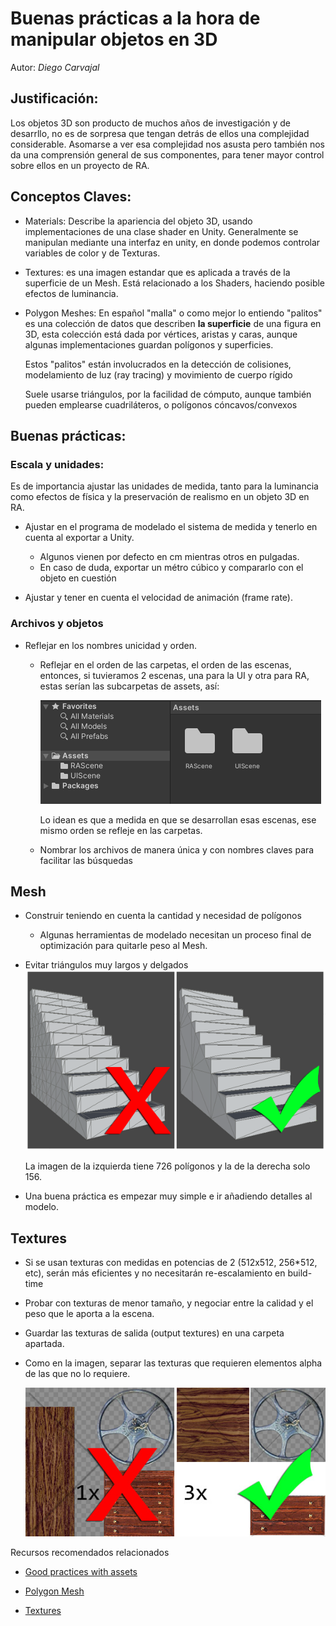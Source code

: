 # Buenas prácticas **a la hora de manipular objetos en 3D**

Autor: _Diego Carvajal_

## Justificación:

Los objetos 3D son producto de muchos años de investigación y de desarrllo, no es de sorpresa que tengan detrás de ellos una complejidad considerable. Asomarse a ver esa complejidad nos asusta pero también nos da una comprensión general de sus componentes, para tener mayor control sobre ellos en un proyecto de RA.

## Conceptos Claves:

- Materials: Describe la apariencia del objeto 3D, usando implementaciones de una clase shader en Unity. Generalmente se manipulan mediante una interfaz en unity, en donde podemos controlar variables de color y de Texturas.
- Textures: es una imagen estandar que es aplicada a través de la superficie de un Mesh. Está relacionado a los Shaders, haciendo posible efectos de luminancia.
- Polygon Meshes: En español "malla" o como mejor lo entiendo "palitos" es una colección de datos que describen **la superficie** de una figura en 3D, esta colección está dada por vértices, aristas y caras, aunque algunas implementaciones guardan polígonos y superficies.

  Estos "palitos" están involucrados en la detección de colisiones, modelamiento de luz (ray tracing) y movimiento de cuerpo rígido

  Suele usarse triángulos, por la facilidad de cómputo, aunque también pueden emplearse cuadriláteros, o polígonos cóncavos/convexos

## Buenas prácticas:

### Escala y unidades:

Es de importancia ajustar las unidades de medida, tanto para la luminancia como efectos de física y la preservación de realismo en un objeto 3D en RA.

- Ajustar en el programa de modelado el sistema de medida y tenerlo en cuenta al exportar a Unity.

  - Algunos vienen por defecto en cm mientras otros en pulgadas.
  - En caso de duda, exportar un métro cúbico y compararlo con el objeto en cuestión

- Ajustar y tener en cuenta el velocidad de animación (frame rate).

### Archivos y objetos

- Reflejar en los nombres unicidad y orden.

  - Reflejar en el orden de las carpetas, el orden de las escenas, entonces, si tuvieramos 2 escenas, una para la UI y otra para RA, estas serían las subcarpetas de assets, así:

    ![imagen](/images/names/folderNames.png)

    Lo idean es que a medida en que se desarrollan esas escenas, ese mismo orden se refleje en las carpetas.

  - Nombrar los archivos de manera única y con nombres claves para facilitar las búsquedas

## Mesh

- Construir teniendo en cuenta la cantidad y necesidad de polígonos
  - Algunas herramientas de modelado necesitan un proceso final de optimización para quitarle peso al Mesh.
- Evitar triángulos muy largos y delgados
  ![imagen](/images/meshes/stairs.png)

  La imagen de la izquierda tiene 726 polígonos y la de la derecha solo 156.

- Una buena práctica es empezar muy simple e ir añadiendo detalles al modelo.

## Textures

- Si se usan texturas con medidas en potencias de 2 (512x512, 256\*512, etc), serán más eficientes y no necesitarán re-escalamiento en build-time

- Probar con texturas de menor tamaño, y negociar entre la calidad y el peso que le aporta a la escena.
- Guardar las texturas de salida (output textures) en una carpeta apartada.

- Como en la imagen, separar las texturas que requieren elementos alpha de las que no lo requiere.

  ![imagen](/images/textures/separateAlpha.jpeg)

Recursos recomendados relacionados

- [Good practices with assets](https://docs.unity3d.com/2020.1/Documentation/Manual/HOWTO-ArtAssetBestPracticeGuide.html)

- [Polygon Mesh](https://en.wikipedia.org/wiki/Polygon_mesh)

- [Textures](https://docs.unity3d.com/Manual/Textures.html)
